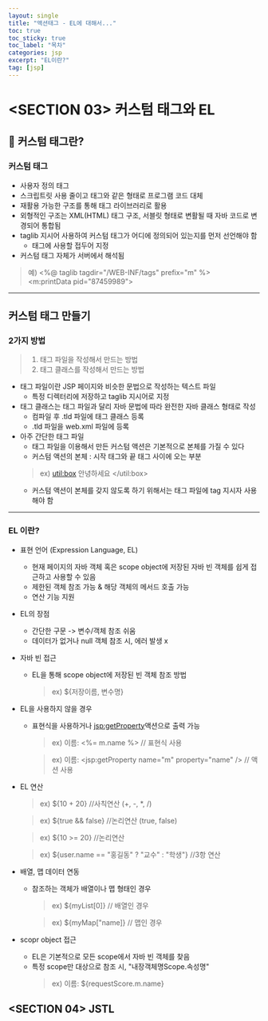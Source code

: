 ```yaml
---
layout: single
title: "액션태그 - EL에 대해서..."
toc: true
toc_sticky: true
toc_label: "목차"
categories: jsp
excerpt: "EL이란?"
tag: [jsp]
---
```


# <SECTION 03> 커스텀 태그와 EL

## 📘 커스텀 태그란?

### 커스텀 태그
- 사용자 정의 태그
- 스크립트릿 사용 줄이고 태그와 같은 형태로 프로그램 코드 대체
- 재활용 가능한 구조를 통해 태그 라이브러리로 활용
- 외형적인 구조는 XML(HTML) 태그 구조, 서블릿 형태로 변활될 때 자바 코드로 변경되어 통합됨
- taglib 지시어 사용하여 커스텀 태그가 어디에 정의되어 있는지를 먼저 선언해야 함
  - 태그에 사용할 접두어 지정
- 커스텀 태그 자체가 서버에서 해석됨
> 예) <%@ taglib tagdir="/WEB-INF/tags" prefix="m" %>  
<m:printData pid="87459989">  

---
## 커스텀 태그 만들기
### 2가지 방법
> 1. 태그 파일을 작성해서 만드는 방법
> 2. 태그 클래스를 작성해서 만드는 방법

- 태그 파일이란 JSP 페이지와 비슷한 문법으로 작성하는 텍스트 파일
  - 특정 디렉터리에 저장하고 taglib 지시어로 지정
- 태그 클래스는 태그 파일과 달리 자바 문법에 따라 완전한 자바 클래스 형태로 작성
  - 컴파일 후 .tld 파일에 태그 클래스 등록
  - .tld 파일을 web.xml 파일에 등록
- 아주 간단한 태그 파일
    - 태그 파일을 이용해서 만든 커스텀 액션은 기본적으로 본체를 가질 수 있다
    - 커스텀 액션의 본체 : 시작 태그와 끝 태그 사이에 오는 부분  
    > ex) <util:box> 안녕하세요 </util:box>
    - 커스텀 액션이 본체를 갖지 않도록 하기 위해서는 태그 파일에 tag 지시자 사용해야 함

---

### EL 이란?
- 표현 언어 (Expression Language, EL)
  - 현재 페이지의 자바 객체 혹은 scope object에 저장된 자바 빈 객체를 쉽게 접근하고 사용할 수 있음
  - 제한된 객체 참조 가능 & 해당 객체의 메서드 호출 가능
  - 연산 기능 지원

- EL의 장점
  - 간단한 구문 -> 변수/객체 참조 쉬움
  - 데이터가 없거나 null 객체 참조 시, 에러 발생 x
- 자바 빈 접근
  - EL을 통해 scope object에 저장된 빈 객체 참조 방법
    > ex) ${저장이름, 변수명}
- EL을 사용하지 않을 경우
  - 표현식을 사용하거나 <jsp:getProperty>액션으로 출력 가능
    > ex) 이름: <%= m.name %> // 표현식 사용  

    > ex) 이름: <jsp:getProperty name="m" property="name" /> // 액션 사용  
- EL 연산
  > ex) ${10 + 20} //사칙연산 (+, -, *, /)  

  > ex) ${true && false} //논리연산 (true, false)  

  > ex) ${10 >= 20} //논리연산  

  > ex) ${user.name == "홍길동" ? "교수" : "학생"} //3항 연산

- 배열, 맵 데이터 연동
  - 참조하는 객체가 배열이나 맵 형태인 경우
    > ex) ${myList[0]} // 배열인 경우  

    > ex) ${myMap["name]} // 맵인 경우
- scopr object 접근
  - EL은 기본적으로 모든 scope에서 자바 빈 객체를 찾음
  - 특정 scope만 대상으로 참조 시, "내장객체명Scope.속성명"
    > ex) 이름: ${requestScore.m.name}

## <SECTION 04> JSTL

